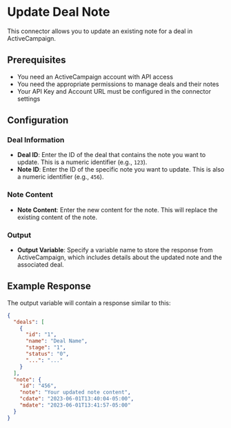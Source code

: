 # Update Deal Note

This connector allows you to update an existing note for a deal in ActiveCampaign.

## Prerequisites

- You need an ActiveCampaign account with API access
- You need the appropriate permissions to manage deals and their notes
- Your API Key and Account URL must be configured in the connector settings

## Configuration

### Deal Information

- **Deal ID**: Enter the ID of the deal that contains the note you want to update. This is a numeric identifier (e.g., `123`).
- **Note ID**: Enter the ID of the specific note you want to update. This is also a numeric identifier (e.g., `456`).

### Note Content

- **Note Content**: Enter the new content for the note. This will replace the existing content of the note.

### Output

- **Output Variable**: Specify a variable name to store the response from ActiveCampaign, which includes details about the updated note and the associated deal.

## Example Response

The output variable will contain a response similar to this:

```json
{
  "deals": [
    {
      "id": "1",
      "name": "Deal Name",
      "stage": "1",
      "status": "0",
      "...": "..."
    }
  ],
  "note": {
    "id": "456",
    "note": "Your updated note content",
    "cdate": "2023-06-01T13:40:04-05:00",
    "mdate": "2023-06-01T13:41:57-05:00"
  }
}
```